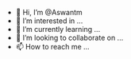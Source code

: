- 👋 Hi, I’m @Aswantm
- 👀 I’m interested in ...
- 🌱 I’m currently learning ...
- 💞️ I’m looking to collaborate on ...
- 📫 How to reach me ...

<!---
Aswantm/Aswantm is a ✨ special ✨ repository because its `README.md` (this file) appears on your GitHub profile.
You can click the Preview link to take a look at your changes.
--->
